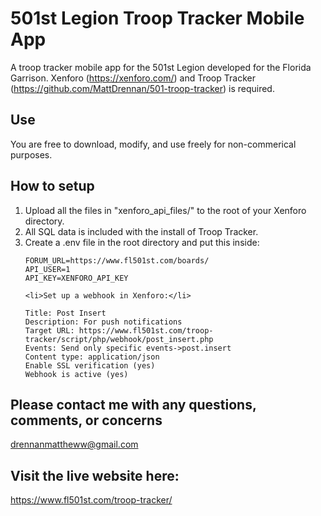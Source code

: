 # 501st Legion Troop Tracker Mobile App
A troop tracker mobile app for the 501st Legion developed for the Florida Garrison. Xenforo (https://xenforo.com/) and Troop Tracker (https://github.com/MattDrennan/501-troop-tracker) is required.

## Use
You are free to download, modify, and use freely for non-commerical purposes.

## How to setup

<ol>
	<li>Upload all the files in "xenforo_api_files/" to the root of your Xenforo directory.</li>
	<li>All SQL data is included with the install of Troop Tracker.</li>
	<li>Create a .env file in the root directory and put this inside:</li>

```
FORUM_URL=https://www.fl501st.com/boards/
API_USER=1
API_KEY=XENFORO_API_KEY
``` 

	<li>Set up a webhook in Xenforo:</li>

```
Title: Post Insert
Description: For push notifications
Target URL: https://www.fl501st.com/troop-tracker/script/php/webhook/post_insert.php
Events: Send only specific events->post.insert
Content type: application/json
Enable SSL verification (yes)
Webhook is active (yes)
```
</ol>

## Please contact me with any questions, comments, or concerns
drennanmattheww@gmail.com

## Visit the live website here:
https://www.fl501st.com/troop-tracker/
